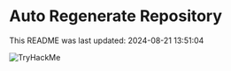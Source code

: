 # Auto Regenerate Repository

This README was last updated: 2024-08-21 13:51:04

 ![TryHackMe](https://tryhackme.com/badge/533634)